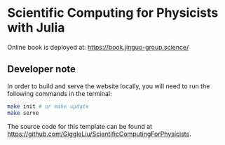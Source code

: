 # Scientific Computing for Physicists with Julia

Online book is deployed at: <https://book.jinguo-group.science/>

## Developer note

In order to build and serve the website locally, you will need to run the following
commands in the terminal:

```bash
make init # or make update
make serve
```

The source code for this template can be found at <https://github.com/GiggleLiu/ScientificComputingForPhysicists>.
